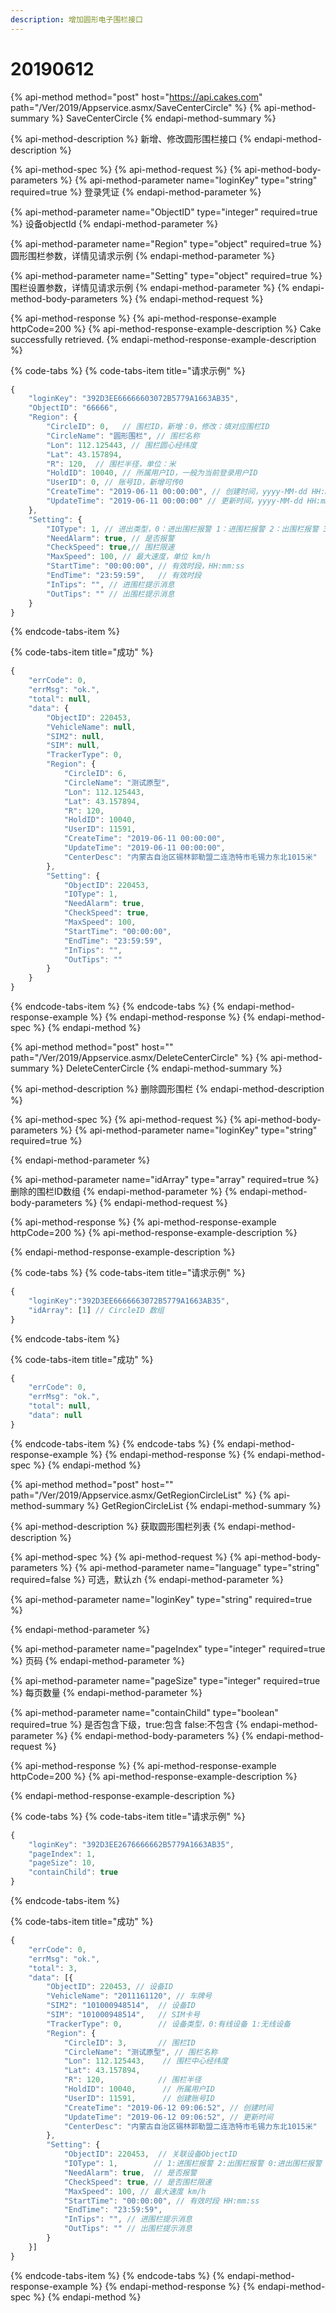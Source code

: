 ```yaml
---
description: 增加圆形电子围栏接口
---
```


# 20190612

{% api-method method="post" host="https://api.cakes.com" path="/Ver/2019/Appservice.asmx/SaveCenterCircle" %}
{% api-method-summary %}
SaveCenterCircle
{% endapi-method-summary %}

{% api-method-description %}
新增、修改圆形围栏接口
{% endapi-method-description %}

{% api-method-spec %}
{% api-method-request %}
{% api-method-body-parameters %}
{% api-method-parameter name="loginKey" type="string" required=true %}
登录凭证
{% endapi-method-parameter %}

{% api-method-parameter name="ObjectID" type="integer" required=true %}
设备objectId
{% endapi-method-parameter %}

{% api-method-parameter name="Region" type="object" required=true %}
圆形围栏参数，详情见请求示例
{% endapi-method-parameter %}

{% api-method-parameter name="Setting" type="object" required=true %}
围栏设置参数，详情见请求示例
{% endapi-method-parameter %}
{% endapi-method-body-parameters %}
{% endapi-method-request %}

{% api-method-response %}
{% api-method-response-example httpCode=200 %}
{% api-method-response-example-description %}
Cake successfully retrieved.
{% endapi-method-response-example-description %}

{% code-tabs %}
{% code-tabs-item title="请求示例" %}
```javascript
{
	"loginKey": "392D3EE66666603072B5779A1663AB35",
	"ObjectID": "66666",
	"Region": {
		"CircleID": 0,   // 围栏ID，新增：0，修改：填对应围栏ID
		"CircleName": "圆形围栏", // 围栏名称
		"Lon": 112.125443, // 围栏圆心经纬度
		"Lat": 43.157894,
		"R": 120,  // 围栏半径，单位：米
		"HoldID": 10040, // 所属用户ID，一般为当前登录用户ID
		"UserID": 0, // 账号ID，新增可传0
		"CreateTime": "2019-06-11 00:00:00", // 创建时间，yyyy-MM-dd HH:mm:ss 
		"UpdateTime": "2019-06-11 00:00:00" // 更新时间，yyyy-MM-dd HH:mm:ss
	},
	"Setting": {
		"IOType": 1, // 进出类型，0：进出围栏报警 1：进围栏报警 2：出围栏报警 3：进出围栏不记录
		"NeedAlarm": true, // 是否报警
		"CheckSpeed": true,// 围栏限速
		"MaxSpeed": 100, // 最大速度，单位 km/h
		"StartTime": "00:00:00", // 有效时段，HH:mm:ss
		"EndTime": "23:59:59",   // 有效时段
		"InTips": "", // 进围栏提示消息
		"OutTips": "" // 出围栏提示消息
	}
}
```
{% endcode-tabs-item %}

{% code-tabs-item title="成功" %}
```javascript
{
	"errCode": 0,
	"errMsg": "ok.",
	"total": null,
	"data": {
		"ObjectID": 220453,
		"VehicleName": null,
		"SIM2": null,
		"SIM": null,
		"TrackerType": 0,
		"Region": {
			"CircleID": 6,
			"CircleName": "测试原型",
			"Lon": 112.125443,
			"Lat": 43.157894,
			"R": 120,
			"HoldID": 10040,
			"UserID": 11591,
			"CreateTime": "2019-06-11 00:00:00",
			"UpdateTime": "2019-06-11 00:00:00",
			"CenterDesc": "内蒙古自治区锡林郭勒盟二连浩特市毛锡力东北1015米"
		},
		"Setting": {
			"ObjectID": 220453,
			"IOType": 1,
			"NeedAlarm": true,
			"CheckSpeed": true,
			"MaxSpeed": 100,
			"StartTime": "00:00:00",
			"EndTime": "23:59:59",
			"InTips": "",
			"OutTips": ""
		}
	}
}
```
{% endcode-tabs-item %}
{% endcode-tabs %}
{% endapi-method-response-example %}
{% endapi-method-response %}
{% endapi-method-spec %}
{% endapi-method %}

{% api-method method="post" host="" path="/Ver/2019/Appservice.asmx/DeleteCenterCircle" %}
{% api-method-summary %}
DeleteCenterCircle
{% endapi-method-summary %}

{% api-method-description %}
删除圆形围栏
{% endapi-method-description %}

{% api-method-spec %}
{% api-method-request %}
{% api-method-body-parameters %}
{% api-method-parameter name="loginKey" type="string" required=true %}

{% endapi-method-parameter %}

{% api-method-parameter name="idArray" type="array" required=true %}
删除的围栏ID数组
{% endapi-method-parameter %}
{% endapi-method-body-parameters %}
{% endapi-method-request %}

{% api-method-response %}
{% api-method-response-example httpCode=200 %}
{% api-method-response-example-description %}

{% endapi-method-response-example-description %}

{% code-tabs %}
{% code-tabs-item title="请求示例" %}
```javascript
{
	"loginKey":"392D3EE6666663072B5779A1663AB35",
	"idArray": [1] // CircleID 数组
}
```
{% endcode-tabs-item %}

{% code-tabs-item title="成功" %}
```javascript
{
	"errCode": 0,
	"errMsg": "ok.",
	"total": null,
	"data": null
}
```
{% endcode-tabs-item %}
{% endcode-tabs %}
{% endapi-method-response-example %}
{% endapi-method-response %}
{% endapi-method-spec %}
{% endapi-method %}

{% api-method method="post" host="" path="/Ver/2019/Appservice.asmx/GetRegionCircleList" %}
{% api-method-summary %}
GetRegionCircleList
{% endapi-method-summary %}

{% api-method-description %}
获取圆形围栏列表
{% endapi-method-description %}

{% api-method-spec %}
{% api-method-request %}
{% api-method-body-parameters %}
{% api-method-parameter name="language" type="string" required=false %}
可选，默认zh
{% endapi-method-parameter %}

{% api-method-parameter name="loginKey" type="string" required=true %}

{% endapi-method-parameter %}

{% api-method-parameter name="pageIndex" type="integer" required=true %}
页码
{% endapi-method-parameter %}

{% api-method-parameter name="pageSize" type="integer" required=true %}
每页数量
{% endapi-method-parameter %}

{% api-method-parameter name="containChild" type="boolean" required=true %}
是否包含下级，true:包含 false:不包含
{% endapi-method-parameter %}
{% endapi-method-body-parameters %}
{% endapi-method-request %}

{% api-method-response %}
{% api-method-response-example httpCode=200 %}
{% api-method-response-example-description %}

{% endapi-method-response-example-description %}

{% code-tabs %}
{% code-tabs-item title="请求示例" %}
```javascript
{
	"loginKey": "392D3EE2676666662B5779A1663AB35",
	"pageIndex": 1,
	"pageSize": 10,
	"containChild": true
}
```
{% endcode-tabs-item %}

{% code-tabs-item title="成功" %}
```javascript
{
	"errCode": 0,
	"errMsg": "ok.",
	"total": 3,
	"data": [{
		"ObjectID": 220453, // 设备ID
		"VehicleName": "2011161120", // 车牌号
		"SIM2": "101000948514",  // 设备ID
		"SIM": "101000948514",   // SIM卡号
		"TrackerType": 0,        // 设备类型，0:有线设备 1:无线设备
		"Region": {              
			"CircleID": 3,       // 围栏ID
			"CircleName": "测试原型", // 围栏名称
			"Lon": 112.125443,    // 围栏中心经纬度
			"Lat": 43.157894,     
			"R": 120,            // 围栏半径
			"HoldID": 10040,      // 所属用户ID
			"UserID": 11591,      // 创建账号ID
			"CreateTime": "2019-06-12 09:06:52", // 创建时间
			"UpdateTime": "2019-06-12 09:06:52", // 更新时间
			"CenterDesc": "内蒙古自治区锡林郭勒盟二连浩特市毛锡力东北1015米"
		},
		"Setting": {
			"ObjectID": 220453,  // 关联设备ObjectID
			"IOType": 1,        // 1:进围栏报警 2:出围栏报警 0:进出围栏报警 3:进出围栏不记录
			"NeedAlarm": true,  // 是否报警
			"CheckSpeed": true, // 是否围栏限速
			"MaxSpeed": 100, // 最大速度 km/h
			"StartTime": "00:00:00", // 有效时段 HH:mm:ss
			"EndTime": "23:59:59",
			"InTips": "", // 进围栏提示消息
			"OutTips": "" // 出围栏提示消息
		}
	}]
}
```
{% endcode-tabs-item %}
{% endcode-tabs %}
{% endapi-method-response-example %}
{% endapi-method-response %}
{% endapi-method-spec %}
{% endapi-method %}

